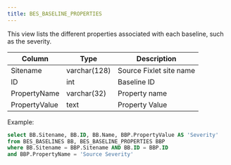 ```yaml
---
title: BES_BASELINE_PROPERTIES
---
```


This view lists the different properties associated with each baseline, such as the severity.

| Column        | Type           |  Description  |
| ------------- | ------------- | ----- |
| Sitename      | varchar(128) | Source Fixlet site name |
| ID      | int | Baseline ID |
| PropertyName      | varchar(32) | Property name |
| PropertyValue | text | Property Value |

Example:
```sql
select BB.Sitename, BB.ID, BB.Name, BBP.PropertyValue AS 'Severity'
from BES_BASELINES BB, BES_BASELINE_PROPERTIES BBP
where BB.Sitename = BBP.Sitename AND BB.ID = BBP.ID
and BBP.PropertyName = 'Source Severity'
```

